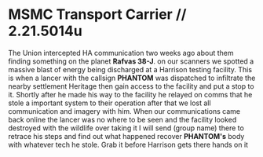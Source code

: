 # MSMC Transport Carrier // 2.21.5014u
The Union intercepted HA communication two weeks ago about them finding something on the planet **Rafvas 38-J**. on our scanners we spotted a massive blast of energy being discharged at a Harrison testing facility. This is when a lancer with the callsign **PHANTOM** was dispatched to infiltrate the nearby settlement Heritage then gain access to the facility and put a stop to it. Shortly after he made his way to the facility he relayed on comms that he stole a important system to their operation after that we lost all communication and imagery with him. When our communications came back online the lancer was no where to be seen and the facility looked destroyed with the wildlife over taking it I will send (group name) there to retrace his steps and find out what happened recover **PHANTOM's** body with whatever tech he stole. Grab it before Harrison gets there hands on it 
